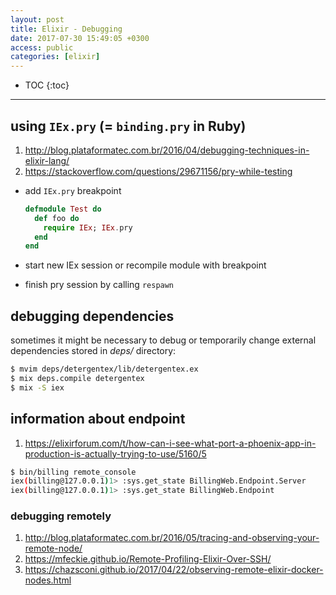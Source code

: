 ```yaml
---
layout: post
title: Elixir - Debugging
date: 2017-07-30 15:49:05 +0300
access: public
categories: [elixir]
---
```


<!-- more -->

* TOC
{:toc}
<hr>

## using `IEx.pry` (= `binding.pry` in Ruby)

1. <http://blog.plataformatec.com.br/2016/04/debugging-techniques-in-elixir-lang/>
2. <https://stackoverflow.com/questions/29671156/pry-while-testing>

- add `IEx.pry` breakpoint

  ```elixir
  defmodule Test do
    def foo do
      require IEx; IEx.pry
    end
  end
  ```

- start new IEx session or recompile module with breakpoint
- finish pry session by calling `respawn`

## debugging dependencies

sometimes it might be necessary to debug or temporarily change external
dependencies stored in _deps/_ directory:

```sh
$ mvim deps/detergentex/lib/detergentex.ex
$ mix deps.compile detergentex
$ mix -S iex
```

## information about endpoint

1. <https://elixirforum.com/t/how-can-i-see-what-port-a-phoenix-app-in-production-is-actually-trying-to-use/5160/5>

```sh
$ bin/billing remote_console
iex(billing@127.0.0.1)1> :sys.get_state BillingWeb.Endpoint.Server
iex(billing@127.0.0.1)1> :sys.get_state BillingWeb.Endpoint
```

### debugging remotely

1. <http://blog.plataformatec.com.br/2016/05/tracing-and-observing-your-remote-node/>
2. <https://mfeckie.github.io/Remote-Profiling-Elixir-Over-SSH/>
3. <https://chazsconi.github.io/2017/04/22/observing-remote-elixir-docker-nodes.html>
